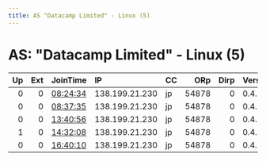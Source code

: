 ```yaml
---
title: AS "Datacamp Limited" - Linux (5)
---
```


# AS: "Datacamp Limited" - Linux (5)

|   Up |   Ext | JoinTime                                                                                              | IP             | CC   |   ORp |   Dirp | Version   | Contact   | Nickname   |   eFamMembers |
|-----:|------:|:------------------------------------------------------------------------------------------------------|:---------------|:-----|------:|-------:|:----------|:----------|:-----------|--------------:|
|    0 |     0 | [08:24:34](https://nusenu.github.io/OrNetStats/w/relay/1DB26ECF5B4D42467B7A735E8C57DC79ADD5A4AA.html) | 138.199.21.230 | jp   | 54878 |      0 | 0.4.7.10  | None      | Unnamed    |             1 |
|    0 |     0 | [08:37:35](https://nusenu.github.io/OrNetStats/w/relay/6F88925705406E3C601D95CD0A452F32833F29D3.html) | 138.199.21.230 | jp   | 54878 |      0 | 0.4.7.10  | None      | Unnamed    |             1 |
|    0 |     0 | [13:40:56](https://nusenu.github.io/OrNetStats/w/relay/8BF2EA32311F331DA29205DBCDEA298FD8E24C76.html) | 138.199.21.230 | jp   | 54878 |      0 | 0.4.7.10  | None      | Unnamed    |             1 |
|    1 |     0 | [14:32:08](https://nusenu.github.io/OrNetStats/w/relay/B2A41DBA6FA6AD60BAE2908B33A5426541642315.html) | 138.199.21.230 | jp   | 54878 |      0 | 0.4.7.10  | None      | Unnamed    |             1 |
|    0 |     0 | [16:40:10](https://nusenu.github.io/OrNetStats/w/relay/6A913BE831814FA1E9F1EF2A63454847F8ABC8DE.html) | 138.199.21.230 | jp   | 54878 |      0 | 0.4.7.10  | None      | Unnamed    |             1 |
